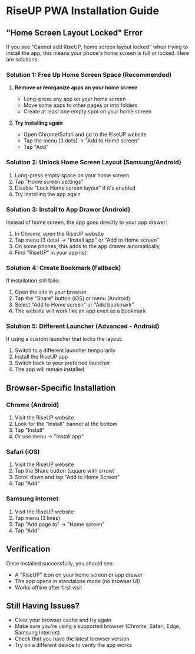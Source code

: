 # RiseUP PWA Installation Guide

## "Home Screen Layout Locked" Error

If you see "Cannot add RiseUP, home screen layout locked" when trying to install the app, this means your phone's home screen is full or locked. Here are solutions:

### Solution 1: Free Up Home Screen Space (Recommended)
1. **Remove or reorganize apps on your home screen**
   - Long-press any app on your home screen
   - Move some apps to other pages or into folders
   - Create at least one empty spot on your home screen
   
2. **Try installing again**
   - Open Chrome/Safari and go to the RiseUP website
   - Tap the menu (3 dots) → "Add to Home screen"
   - Tap "Add"

### Solution 2: Unlock Home Screen Layout (Samsung/Android)
1. Long-press empty space on your home screen
2. Tap "Home screen settings"
3. Disable "Lock Home screen layout" if it's enabled
4. Try installing the app again

### Solution 3: Install to App Drawer (Android)
Instead of home screen, the app goes directly to your app drawer:
1. In Chrome, open the RiseUP website
2. Tap menu (3 dots) → "Install app" or "Add to Home screen"
3. On some phones, this adds to the app drawer automatically
4. Find "RiseUP" in your app list

### Solution 4: Create Bookmark (Fallback)
If installation still fails:
1. Open the site in your browser
2. Tap the "Share" button (iOS) or menu (Android)
3. Select "Add to Home screen" or "Add bookmark"
4. The website will work like an app even as a bookmark

### Solution 5: Different Launcher (Advanced - Android)
If using a custom launcher that locks the layout:
1. Switch to a different launcher temporarily
2. Install the RiseUP app
3. Switch back to your preferred launcher
4. The app will remain installed

## Browser-Specific Installation

### Chrome (Android)
1. Visit the RiseUP website
2. Look for the "Install" banner at the bottom
3. Tap "Install"
4. Or use menu → "Install app"

### Safari (iOS)
1. Visit the RiseUP website
2. Tap the Share button (square with arrow)
3. Scroll down and tap "Add to Home Screen"
4. Tap "Add"

### Samsung Internet
1. Visit the RiseUP website
2. Tap menu (3 lines)
3. Tap "Add page to" → "Home screen"
4. Tap "Add"

## Verification
Once installed successfully, you should see:
- A "RiseUP" icon on your home screen or app drawer
- The app opens in standalone mode (no browser UI)
- Works offline after first visit

## Still Having Issues?
- Clear your browser cache and try again
- Make sure you're using a supported browser (Chrome, Safari, Edge, Samsung Internet)
- Check that you have the latest browser version
- Try on a different device to verify the app works
